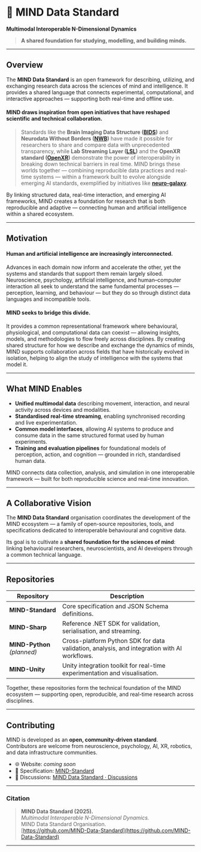 # 🧠 MIND Data Standard  
**Multimodal Interoperable N-Dimensional Dynamics**  
> **A shared foundation for studying, modelling, and building minds.**

---

## Overview

The **MIND Data Standard** is an open framework for describing, utilizing, and exchanging research data across the sciences of mind and intelligence. It provides a shared language that connects experimental, computational, and interactive approaches — supporting both real-time and offline use.

#### MIND draws inspiration from open initiatives that have reshaped scientific and technical collaboration.

> Standards like the **Brain Imaging Data Structure ([BIDS](https://bids.neuroimaging.io/))** and **Neurodata Without Borders ([NWB](https://www.nwb.org/))** have made it possible for researchers to share and compare data with unprecedented transparency, while **Lab Streaming Layer ([LSL](https://github.com/sccn/labstreaminglayer))** and the **OpenXR standard ([OpenXR](https://www.khronos.org/openxr/))** demonstrate the power of interoperability in breaking down technical barriers in real time. MIND brings these worlds together — combining reproducible data practices and real-time systems — within a framework built to evolve alongside emerging AI standards, exemplified by initiatives like [**neuro-galaxy**](https://github.com/neuro-galaxy).

By linking structured data, real-time interaction, and emerging AI frameworks, MIND creates a foundation for research that is both reproducible and adaptive — connecting human and artificial intelligence within a shared ecosystem.

---

## Motivation

#### Human and artificial intelligence are increasingly interconnected.  

Advances in each domain now inform and accelerate the other, yet the systems and standards that support them remain largely siloed.  
Neuroscience, psychology, artificial intelligence, and human–computer interaction all seek to understand the same fundamental processes — perception, learning, and behaviour — but they do so through distinct data languages and incompatible tools.

#### MIND seeks to bridge this divide.  

It provides a common representational framework where behavioural, physiological, and computational data can coexist — allowing insights, models, and methodologies to flow freely across disciplines. By creating shared structure for how we describe and exchange the dynamics of minds, MIND supports collaboration across fields that have historically evolved in isolation, helping to align the study of intelligence with the systems that model it.

---

## What MIND Enables

- **Unified multimodal data** describing movement, interaction, and neural activity across devices and modalities.  
- **Standardised real-time streaming**, enabling synchronised recording and live experimentation.  
- **Common model interfaces**, allowing AI systems to produce and consume data in the same structured format used by human experiments.  
- **Training and evaluation pipelines** for foundational models of perception, action, and cognition — grounded in rich, standardised human data.  

MIND connects data collection, analysis, and simulation in one interoperable framework — built for both reproducible science and real-time innovation.

---

## A Collaborative Vision

The **MIND Data Standard** organisation coordinates the development of the MIND ecosystem — a family of open-source repositories, tools, and specifications dedicated to interoperable behavioural and cognitive data.

Its goal is to cultivate a **shared foundation for the sciences of mind**:  
linking behavioural researchers, neuroscientists, and AI developers through a common technical language.

---

## Repositories

| Repository | Description |
|-------------|-------------|
| **MIND-Standard** | Core specification and JSON Schema definitions. |
| **MIND-Sharp** | Reference .NET SDK for validation, serialisation, and streaming. |
| **MIND-Python** *(planned)* | Cross-platform Python SDK for data validation, analysis, and integration with AI workflows. |
| **MIND-Unity** | Unity integration toolkit for real-time experimentation and visualisation. |

Together, these repositories form the technical foundation of the MIND ecosystem — supporting open, reproducible, and real-time research across disciplines.

---

## Contributing

MIND is developed as an **open, community-driven standard**.  
Contributors are welcome from neuroscience, psychology, AI, XR, robotics, and data infrastructure communities.

- 🌐 Website: *coming soon*  
- 📘 Specification: [MIND-Standard](https://github.com/MIND-Data-Standard/MIND-Standard)  
- 💬 Discussions: [MIND Data Standard · Discussions](https://github.com/orgs/MIND-Data-Standard/discussions)

---

### Citation

> **MIND Data Standard (2025).**  
> *Multimodal Interoperable N-Dimensional Dynamics.*  
> MIND Data Standard Organisation.  
> [https://github.com/MIND-Data-Standard](https://github.com/MIND-Data-Standard)

---
